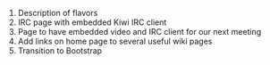 1. Description of flavors
2. IRC page with embedded Kiwi IRC client
3. Page to have embedded video and IRC client for our next meeting
4. Add links on home page to several useful wiki pages
5. Transition to Bootstrap
